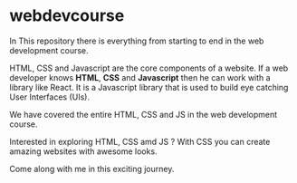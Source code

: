 # webdevcourse
In This repository there is everything from starting to end in the web development course.

HTML, CSS and Javascript are the core components of a website. If a web developer knows **HTML**, **CSS** and **Javascript** then he can work with a library like React. It is a Javascript library that is used to build eye catching User Interfaces (UIs).

We have covered the entire HTML, CSS and JS in the web development course.

Interested in exploring HTML, CSS amd JS ? With CSS you can create amazing websites with awesome looks.

Come along with me in this exciting journey.